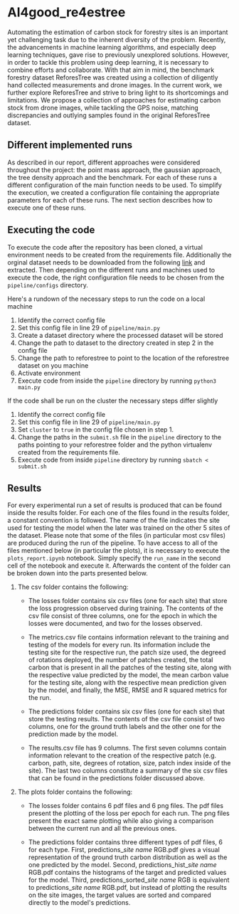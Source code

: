 # AI4good_re4estree

Automating the estimation of carbon stock for forestry sites is an important yet challenging task due to the inherent diversity of the problem. Recently, the advancements in machine learning algorithms, and especially deep learning techniques, gave rise to previously unexplored solutions. However, in order to tackle this problem using deep learning, it is necessary to combine efforts and collaborate. With that aim in mind, the benchmark forestry dataset ReforesTree was created using a collection of diligently hand collected measurements and drone images. In the current work, we further explore ReforesTree and strive to bring light to its shortcomings and limitations. We propose a collection of approaches for estimating carbon stock from drone images, while tackling the GPS noise, matching discrepancies and outlying samples found in the original ReforesTree dataset.

## Different implemented runs

As described in our report, different approaches were considered throughout the project: the point mass approach, the gaussian approach, the tree
density approach and the benchmark. For each of these runs a different configuration of the main function needs to be used. To simplify the execution,
we created a configuration file containing the appropriate parameters for each of these runs. The next section describes how to execute one
of these runs.


## Executing the code

To execute the code after the repository has been cloned, a virtual environment needs to be created from the requirements file. Additionally
the orginal dataset needs to be downloaded from the following [link](https://zenodo.org/record/6813783) and extracted. Then depending on 
the different runs and machines used to execute the code, the right configuration file needs to be chosen from the `pipeline/configs` directory.

Here's a rundown of the necessary steps to run the code on a local machine

  1. Identify the correct config file
  2. Set this config file in line 29 of `pipeline/main.py`
  2. Create a dataset directory where the processed dataset will be stored
  3. Change the path to dataset to the directory created in step 2 in the config file
  4. Change the path to reforestree to point to the location of the reforestree dataset on you machine
  5. Activate environment
  6. Execute code from inside the `pipeline` directory by running `python3 main.py`
  
If the code shall be run on the cluster the necessary steps differ slightly

  1. Identify the correct config file
  2. Set this config file in line 29 of `pipeline/main.py`
  2. Set `cluster` to `true` in the config file chosen in step 1.
  3. Change the paths in the `submit.sh` file in the `pipeline` directory to the
      paths pointing to your reforestree folder and the python virtualenv created from 
      the requirements file.
  4. Execute code from inside `pipeline` directory by running `sbatch < submit.sh`
  
## Results

For every experimental run a set of results is produced that can be found inside the results folder. For each one of the files found in the results folder, a constant convention is followed. The name of the file indicates the site used for testing the model when the later was trained on the other 5 sites of the dataset. Please note that some of the files (in particular most csv files) are produced during the run of the pipeline. To have access to all of the files mentioned below (in particular the plots), it is necessary to execute the `plots_report.ipynb` notebook. Simply specify the `run_name` in the second cell of the notebook and execute it. Afterwards the content of the folder can be broken down into the parts presented below.

  1. The csv folder contains the following:
      
      - The losses folder contains six csv files (one for each site) that store the loss progression observed during training. The contents of the csv file consist of three columns, one for the epoch in which the losses were documented, and two for the losses observed. 
    
      - The metrics.csv file contains information relevant to the training and testing of the models for every run. Its information include the testing site for the respective run, the patch size used, the degreed of rotations deployed, the number of patches created, the total carbon that is present in all the patches of the testing site, along with the respective value predicted by the model, the mean carbon value for the testing site, along with the respective mean prediction given by the model, and finally, the MSE, RMSE and R squared metrics for the run.
    
      - The predictions folder contains six csv files (one for each site) that store the testing results. The contents of the csv file consist of two columns, one for the ground truth labels and the other one for the prediction made by the model.
    
      - The results.csv file has 9 columns. The first seven columns contain information relevant to the creation of the respective patch (e.g. carbon, path, site, degrees of rotation, size, patch index inside of the site). The last two columns constitute a summary of the six csv files that can be found in the predictions folder discussed above.
    
  2. The plots folder contains the following:
    
      - The losses folder contains 6 pdf files and 6 png files. The pdf files present the plotting of the loss per epoch for each run. The png files present the exact same plotting while also giving a comparison between the current run and all the previous ones.
    
      - The predictions folder contains three different types of pdf files, 6 for each type. First, predictions_*site name* RGB.pdf gives a visual representation of the ground truth carbon distribution as well as the one predicted by the model. Second, predictions_hist_*site name* RGB.pdf contains the histograms of the target and predicted values for the model. Third, predictions_sorted_*site name* RGB is equivalent to predictions_*site name* RGB.pdf, but instead of plotting the results on the site images, the target values are sorted and compared directly to the model's predictions.
